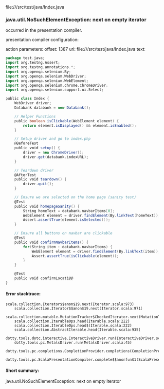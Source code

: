 file://<WORKSPACE>/src/test/java/Index.java
### java.util.NoSuchElementException: next on empty iterator

occurred in the presentation compiler.

presentation compiler configuration:


action parameters:
offset: 1387
uri: file://<WORKSPACE>/src/test/java/Index.java
text:
```scala
package test.java;
import org.testng.Assert;
import org.testng.annotations.*;
import org.openqa.selenium.By;
import org.openqa.selenium.WebDriver;
import org.openqa.selenium.WebElement;
import org.openqa.selenium.chrome.ChromeDriver;
import org.openqa.selenium.support.ui.Select;

public class Index {
    WebDriver driver;
    Databank databank = new Databank();

    // Helper Functions
    public boolean isClickable(WebElement element) {
        return element.isDisplayed() && element.isEnabled();
    }

    // Setup driver and go to index.php
    @BeforeTest
    public void setup() {
        driver = new ChromeDriver();
        driver.get(databank.indexURL);
    }

    // Teardown driver
    @AfterTest
    public void teardown() {
        driver.quit();
    }

    // Ensure we are selected on the home page (sanity test)
    @Test
    public void homepageSanity() {
        String homeText = databank.navbarItems[0];
        WebElement element = driver.findElement(By.linkText(homeText));
        Assert.assertTrue(element.isSelected());
    }

    // Ensure all buttons on navbar are clickable
    @Test
    public void confirmNavbarItems() {
        for(String item : databank.navbarItems) {
            WebElement element = driver.findElement(By.linkText(item));
            Assert.assertTrue(isClickable(element));
        }
    }

    @Test
    public void confirmLocati@@
}

```



#### Error stacktrace:

```
scala.collection.Iterator$$anon$19.next(Iterator.scala:973)
	scala.collection.Iterator$$anon$19.next(Iterator.scala:971)
	scala.collection.mutable.MutationTracker$CheckedIterator.next(MutationTracker.scala:76)
	scala.collection.IterableOps.head(Iterable.scala:222)
	scala.collection.IterableOps.head$(Iterable.scala:222)
	scala.collection.AbstractIterable.head(Iterable.scala:935)
	dotty.tools.dotc.interactive.InteractiveDriver.run(InteractiveDriver.scala:164)
	dotty.tools.pc.MetalsDriver.run(MetalsDriver.scala:45)
	dotty.tools.pc.completions.CompletionProvider.completions(CompletionProvider.scala:50)
	dotty.tools.pc.ScalaPresentationCompiler.complete$$anonfun$1(ScalaPresentationCompiler.scala:146)
```
#### Short summary: 

java.util.NoSuchElementException: next on empty iterator